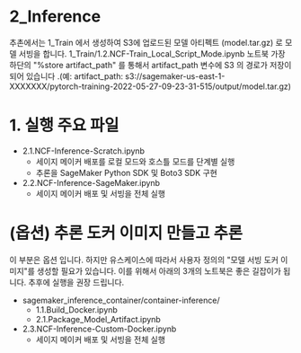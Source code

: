 # 2_Inference

추촌에서는 1_Train 에서 생성하여 S3에 업로드된 모델 아티펙트 (model.tar.gz) 로 모델 서빙을 합니다.
1_Train/1.2.NCF-Train_Local_Script_Mode.ipynb 노트북 가장 하단의  "%store artifact_path" 를 통해서 artifact_path 변수에 S3 의 경로가 저장이 되어 있습니다 .(예: artifact_path: s3://sagemaker-us-east-1-XXXXXXX/pytorch-training-2022-05-27-09-23-31-515/output/model.tar.gz)

# 1. 실행 주요 파일 

- 2.1.NCF-Inference-Scratch.ipynb
    - 세이지 메이커 배포를 로컬 모드와 호스틀 모드를 단계별 실행
    - 추론을 SageMaker Python SDK 및  Boto3 SDK  구현
- 2.2.NCF-Inference-SageMaker.ipynb
    - 세이지 메이커 배포 및 서빙을 전체 실행
    
# (옵션) 추론 도커 이미지 만들고 추론 
이 부분은 옵션 입니다. 하지만 유스케이스에 따라서 사용자 정의의 "모델 서빙 도커 이미지"를 생성할 필요가 있습니다. 이를 위해서 아래의 3개의 노트북은 좋은 길잡이가 됩니다. 추후에 실행을 권장 드립니다.

* sagemaker_inference_container/container-inference/
    * 1.1.Build_Docker.ipynb
    * 2.1.Package_Model_Artifact.ipynb
* 2.3.NCF-Inference-Custom-Docker.ipynb
    * 세이지 메이커 배포 및 서빙을 전체 실행

